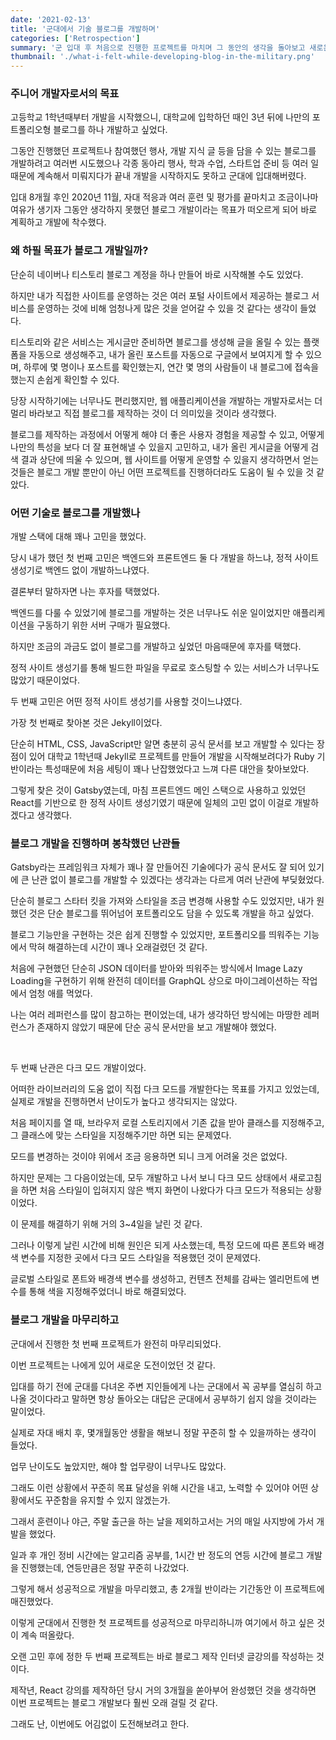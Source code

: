 ```yaml
---
date: '2021-02-13'
title: '군대에서 기술 블로그를 개발하며'
categories: ['Retrospection']
summary: '군 입대 후 처음으로 진행한 프로젝트를 마치며 그 동안의 생각을 돌아보고 새로운 목표를 잡게된 과정을 이 글 속에 담았습니다.'
thumbnail: './what-i-felt-while-developing-blog-in-the-military.png'
---
```


### 주니어 개발자로서의 목표

고등학교 1학년때부터 개발을 시작했으니, 대학교에 입학하던 때인 3년 뒤에 나만의 포트폴리오형 블로그를 하나 개발하고 싶었다.

그동안 진행했던 프로젝트나 참여했던 행사, 개발 지식 글 등을 담을 수 있는 블로그를 개발하려고 여러번 시도했으나 각종 동아리 행사, 학과 수업, 스타트업 준비 등 여러 일때문에 계속해서 미뤄지다가 끝내 개발을 시작하지도 못하고 군대에 입대해버렸다.

입대 8개월 후인 2020년 11월, 자대 적응과 여러 훈련 및 평가를 끝마치고 조금이나마 여유가 생기자 그동안 생각하지 못했던 블로그 개발이라는 목표가 떠오르게 되어 바로 계획하고 개발에 착수했다.

### 왜 하필 목표가 블로그 개발일까?

단순히 네이버나 티스토리 블로그 계정을 하나 만들어 바로 시작해볼 수도 있었다.

하지만 내가 직접한 사이트를 운영하는 것은 여러 포털 사이트에서 제공하는 블로그 서비스를 운영하는 것에 비해 엄청나게 많은 것을 얻어갈 수 있을 것 같다는 생각이 들었다.

티스토리와 같은 서비스는 게시글만 준비하면 블로그를 생성해 글을 올릴 수 있는 플랫폼을 자동으로 생성해주고, 내가 올린 포스트를 자동으로 구글에서 보여지게 할 수 있으며, 하루에 몇 명이나 포스트를 확인했는지, 연간 몇 명의 사람들이 내 블로그에 접속을 했는지 손쉽게 확인할 수 있다.

당장 시작하기에는 너무나도 편리했지만, 웹 애플리케이션을 개발하는 개발자로서는 더 멀리 바라보고 직접 블로그를 제작하는 것이 더 의미있을 것이라 생각했다.

블로그를 제작하는 과정에서 어떻게 해야 더 좋은 사용자 경험을 제공할 수 있고, 어떻게 나만의 특성을 보다 더 잘 표현해낼 수 있을지 고민하고, 내가 올린 게시글을 어떻게 검색 결과 상단에 띄울 수 있으며, 웹 사이트를 어떻게 운영할 수 있을지 생각하면서 얻는 것들은 블로그 개발 뿐만이 아닌 어떤 프로젝트를 진행하더라도 도움이 될 수 있을 것 같았다.

### 어떤 기술로 블로그를 개발했나

개발 스택에 대해 꽤나 고민을 했었다.

당시 내가 했던 첫 번째 고민은 백엔드와 프론트엔드 둘 다 개발을 하느냐, 정적 사이트 생성기로 백엔드 없이 개발하느냐였다.

결론부터 말하자면 나는 후자를 택했었다.

백엔드를 다룰 수 있었기에 블로그를 개발하는 것은 너무나도 쉬운 일이었지만 애플리케이션을 구동하기 위한 서버 구매가 필요했다.

하지만 조금의 과금도 없이 블로그를 개발하고 싶었던 마음때문에 후자를 택했다.

정적 사이트 생성기를 통해 빌드한 파일을 무료로 호스팅할 수 있는 서비스가 너무나도 많았기 때문이었다.

두 번째 고민은 어떤 정적 사이트 생성기를 사용할 것이느냐였다.

가장 첫 번째로 찾아본 것은 Jekyll이었다.

단순히 HTML, CSS, JavaScript만 알면 충분히 공식 문서를 보고 개발할 수 있다는 장점이 있어 대학교 1학년때 Jekyll로 프로젝트를 만들어 개발을 시작해보려다가 Ruby 기반이라는 특성때문에 처음 세팅이 꽤나 난잡했었다고 느껴 다른 대안을 찾아보았다.

그렇게 찾은 것이 Gatsby였는데, 마침 프론트엔드 메인 스택으로 사용하고 있었던 React를 기반으로 한 정적 사이트 생성기였기 때문에 일체의 고민 없이 이걸로 개발하겠다고 생각했다.

### 블로그 개발을 진행하며 봉착했던 난관들

Gatsby라는 프레임워크 자체가 꽤나 잘 만들어진 기술에다가 공식 문서도 잘 되어 있기에 큰 난관 없이 블로그를 개발할 수 있겠다는 생각과는 다르게 여러 난관에 부딪혔었다.

단순히 블로그 스타터 킷을 가져와 스타일을 조금 변경해 사용할 수도 있었지만, 내가 원했던 것은 단순 블로그를 뛰어넘어 포트폴리오도 담을 수 있도록 개발을 하고 싶었다.

블로그 기능만을 구현하는 것은 쉽게 진행할 수 있었지만, 포트폴리오를 띄워주는 기능에서 막혀 해결하는데 시간이 꽤나 오래걸렸던 것 같다.

처음에 구현했던 단순히 JSON 데이터를 받아와 띄워주는 방식에서 Image Lazy Loading을 구현하기 위해 완전히 데이터를 GraphQL 상으로 마이그레이션하는 작업에서 엄청 애를 먹었다.

나는 여러 레퍼런스를 많이 참고하는 편이었는데, 내가 생각하던 방식에는 마땅한 레퍼런스가 존재하지 않았기 때문에 단순 공식 문서만을 보고 개발해야 했었다.

<br />

두 번째 난관은 다크 모드 개발이었다.

어떠한 라이브러리의 도움 없이 직접 다크 모드를 개발한다는 목표를 가지고 있었는데, 실제로 개발을 진행하면서 난이도가 높다고 생각되지는 않았다.

처음 페이지를 열 때, 브라우저 로컬 스토리지에서 기존 값을 받아 클래스를 지정해주고, 그 클래스에 맞는 스타일을 지정해주기만 하면 되는 문제였다.

모드를 변경하는 것이야 위에서 조금 응용하면 되니 크게 어려울 것은 없었다.

하지만 문제는 그 다음이었는데, 모두 개발하고 나서 보니 다크 모드 상태에서 새로고침을 하면 처음 스타일이 입혀지지 않은 백지 화면이 나왔다가 다크 모드가 적용되는 상황이었다.

이 문제를 해결하기 위해 거의 3~4일을 날린 것 같다.

그러나 이렇게 날린 시간에 비해 원인은 되게 사소했는데, 특정 모드에 따른 폰트와 배경색 변수를 지정한 곳에서 다크 모드 스타일을 적용했던 것이 문제였다.

글로벌 스타일로 폰트와 배경색 변수를 생성하고, 컨텐츠 전체를 감싸는 엘리먼트에 변수를 통해 색을 지정해주었더니 바로 해결되었다.

### 블로그 개발을 마무리하고

군대에서 진행한 첫 번째 프로젝트가 완전히 마무리되었다.

이번 프로젝트는 나에게 있어 새로운 도전이었던 것 같다.

입대를 하기 전에 군대를 다녀온 주변 지인들에게 나는 군대에서 꼭 공부를 열심히 하고 나올 것이다라고 말하면 항상 돌아오는 대답은 군대에서 공부하기 쉽지 않을 것이라는 말이었다.

실제로 자대 배치 후, 몇개월동안 생활을 해보니 정말 꾸준히 할 수 있을까하는 생각이 들었다.

업무 난이도도 높았지만, 해야 할 업무량이 너무나도 많았다.

그래도 이런 상황에서 꾸준히 목표 달성을 위해 시간을 내고, 노력할 수 있어야 어떤 상황에서도 꾸준함을 유지할 수 있지 않겠는가.

그래서 훈련이나 야근, 주말 출근을 하는 날을 제외하고서는 거의 매일 사지방에 가서 개발을 했었다.

일과 후 개인 정비 시간에는 알고리즘 공부를, 1시간 반 정도의 연등 시간에 블로그 개발을 진행했는데, 연등만큼은 정말 꾸준히 나갔었다.

그렇게 해서 성공적으로 개발을 마무리했고, 총 2개월 반이라는 기간동안 이 프로젝트에 매진했었다.

이렇게 군대에서 진행한 첫 프로젝트를 성공적으로 마무리하니까 여기에서 하고 싶은 것이 계속 떠올랐다.

오랜 고민 후에 정한 두 번째 프로젝트는 바로 블로그 제작 인터넷 글강의를 작성하는 것이다.

제작년, React 강의를 제작하던 당시 거의 3개월을 쏟아부어 완성했던 것을 생각하면 이번 프로젝트는 블로그 개발보다 훨씬 오래 걸릴 것 같다.

그래도 난, 이번에도 어김없이 도전해보려고 한다.

